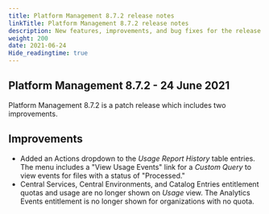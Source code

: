 ```yaml
---
title: Platform Management 8.7.2 release notes
linkTitle: Platform Management 8.7.2 release notes
description: New features, improvements, and bug fixes for the release.
weight: 200
date: 2021-06-24
Hide_readingtime: true
---
```


## Platform Management 8.7.2 - 24 June 2021

Platform Management 8.7.2 is a patch release which includes two improvements.

## Improvements

* Added an Actions dropdown to the _Usage Report History_ table entries. The menu includes a "View Usage Events" link for a _Custom Query_ to view events for files with a status of "Processed."
* Central Services, Central Environments, and Catalog Entries entitlement quotas and usage are no longer shown on _Usage_ view. The Analytics Events entitlement is no longer shown for organizations with no quota.
